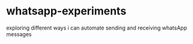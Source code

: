 # whatsapp-experiments
exploring different ways i can automate sending and receiving whatsApp messages
